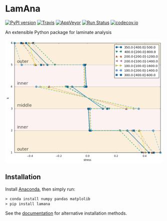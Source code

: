 # LamAna

[![PyPI version](https://badge.fury.io/py/lamana.svg)](https://badge.fury.io/py/lamana)
[![Travis](https://img.shields.io/travis/rust-lang/rust/master.svg?maxAge=2592000)](https://github.com/par2/lamana)
[![AppVeyor](https://ci.appveyor.com/api/projects/status/github/gruntjs/grunt?branch=master&svg=true)](https://ci.appveyor.com/project/par2/lamana)
[![Run Status](https://api.shippable.com/projects/579089a03be4f4faa56d662b/badge?branch=develop)](https://app.shippable.com/projects/579089a03be4f4faa56d662b)
[![codecov.io](https://codecov.io/github/par2/lamana/coverage.svg?branch=develop)](https://codecov.io/github/par2/lamana?branch=master)

An extensible Python package for laminate analysis


![lamana](./docs/_images/demo_plot2.png)



## Installation

Install [Anaconda](https://www.continuum.io/downloads), then simply run:

    > conda install numpy pandas matplolib
    > pip install lamana

See the [documentation](http://lamana.readthedocs.io/en/stable/installation2.html) for alternative installation methods.

